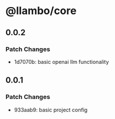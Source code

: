 # @llambo/core

## 0.0.2

### Patch Changes

- 1d7070b: basic openai llm functionality

## 0.0.1

### Patch Changes

- 933aab9: basic project config
